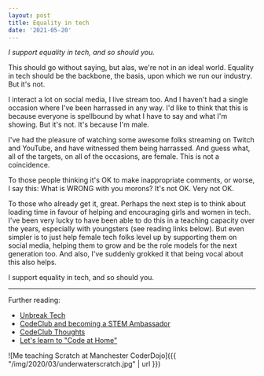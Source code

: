 ```yaml
---
layout: post
title: Equality in tech
date: '2021-05-20'
---
```


_I support equality in tech, and so should you._

This should go without saying, but alas, we're not in an ideal world. Equality in tech should be the backbone, the basis, upon which we run our industry. But it's not.

I interact a lot on social media, I live stream too. And I haven't had a single occasion where I've been harrassed in any way. I'd like to think that this is because everyone is spellbound by what I have to say and what I'm showing. But it's not. It's because I'm male.

I've had the pleasure of watching some awesome folks streaming on Twitch and YouTube, and have witnessed them being harrassed. And guess what, all of the targets, on all of the occasions, are female. This is not a coincidence.

To those people thinking it's OK to make inappropriate comments, or worse, I say this: What is WRONG with you morons? It's not OK. Very not OK.

To those who already get it, great. Perhaps the next step is to think about loading time in favour of helping and encouraging girls and women in tech. I've been very lucky to have been able to do this in a teaching capacity over the years, especially with youngsters (see reading links below). But even simpler is to just help female tech folks level up by supporting them on social media, helping them to grow and be the role models for the next generation too. And also, I've suddenly grokked it that being vocal about this also helps.

I support equality in tech, and so should you.

---

Further reading:

* [Unbreak Tech](https://unbreak.tech)
* [CodeClub and becoming a STEM Ambassador](https://qmacro.org/2012/12/05/codeclub-and-becoming-a-stem-ambassador/)
* [CodeClub Thoughts](https://qmacro.org/2013/04/18/codeclub-thoughts/)
* [Let's learn to "Code at Home"](https://qmacro.org/2020/03/24/code-at-home/)

![Me teaching Scratch at Manchester CoderDojo]({{ "/img/2020/03/underwaterscratch.jpg" | url }})
